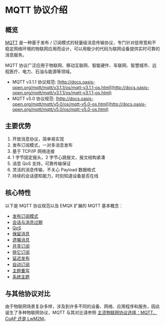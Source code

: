 # MQTT 协议介绍

## 概览

[MQTT](https://mqtt.org/) 是一种基于发布 / 订阅模式的轻量级消息传输协议，专门针对低带宽和不稳定网络环境的物联网应用而设计，可以用极少的代码为联网设备提供实时可靠的消息服务。

MQTT 协议广泛应用于物联网、移动互联网、智能硬件、车联网、智慧城市、远程医疗、电力、石油与能源等领域。

- MQTT v3.1.1 协议规范: [http://docs.oasis-open.org/mqtt/mqtt/v3.1.1/os/mqtt-v3.1.1-os.html](http://docs.oasis-open.org/mqtt/mqtt/v3.1.1/os/mqtt-v3.1.1-os.html)
- MQTT v5.0 协议规范: [http://docs.oasis-open.org/mqtt/mqtt/v5.0/os/mqtt-v5.0-os.html](http://docs.oasis-open.org/mqtt/mqtt/v5.0/os/mqtt-v5.0-os.html)

## 主要优势

1. 开放消息协议，简单易实现
2. 发布订阅模式，一对多消息发布
3. 基于 TCP/IP 网络连接
4. 1 字节固定报头，2 字节心跳报文，报文结构紧凑
5. 消息 QoS 支持，可靠传输保证
6. 灵活的消息传输，不关心 Payload 数据格式
7. 持续的会话感知能力，时刻知道设备是否在线

## 核心特性

以下是 MQTT 协议规范以及 EMQX 扩展的 MQTT 基本概念：

- [发布订阅模式](./mqtt-publish-and-subscribe.md)
- [会话与消息过期](./mqtt-session-and-message-expiry.md)
- [QoS](./mqtt-qos.md)
- [保留消息](./mqtt-retained-messages.md)
- [遗嘱消息](./mqtt-last-will-and-testament.md)
- [共享订阅](./mqtt-shared-subscription.md)
- [排它订阅](./mqtt-exclusive-subscription.md)
- [延迟发布](./mqtt-delayed-publish.md)
- [自动订阅](./mqtt-auto-subscription.md)
- [主题重写](./mqtt-topic-rewrite.md)
- [系统主题](./mqtt-system-topics.md)

## 与其他协议对比

由于物联网场景复杂多样，涉及到许多不同的设备、网络、应用程序和服务，因此诞生了多种物联网协议，MQTT 与其对比请参照 [主流物联网协议选择：MQTT、CoAP 还是 LwM2M](https://www.emqx.com/zh/blog/iot-protocols-mqtt-coap-lwm2m)。
